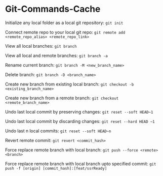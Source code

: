 # Git-Commands-Cache

Initialize any local folder as a local git repository: `git init`

Connect remote repo to your local git repo: `git remote add <remote_repo_alias> <remote_repo_link>`

View all local branches: `git branch`

View all local and remote branches: `git branch -a`

Rename current branch: `git branch -M <new_branch_name>`

Delete branch: `git branch -D <branch_name>`

Create new branch from existing local branch: `git checkout -b <existing_branch_name>`

Create new branch from a remote branch: `git checkout <remote_branch_name>`

Undo last local commit by preserving changes: `git reset --soft HEAD~1`

Undo last local commit by discarding changes: `git reset --hard HEAD ~1`

Undo last n local commits: `git reset --soft HEAD~n`

Revert remote commit: `git revert <commit_hash>`

Force replace remote branch with local branch: `git push --force <remote> <branch>`

Force replace remote branch with local branch upto specified commit: `git push -f [origin] [commit_hash]:[feat/ssrReady]`
